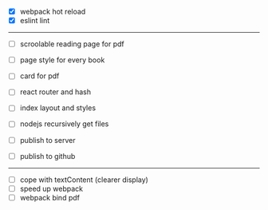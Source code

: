 

- [x] webpack hot reload
- [x] eslint lint

------

- [ ] scroolable reading page for pdf
- [ ] page style for every book
- [ ] card for pdf

- [ ] react router and hash

- [ ] index layout and styles
- [ ] nodejs recursively get files

- [ ] publish to server
- [ ] publish to github

------

- [ ] cope with textContent (clearer display)
- [ ] speed up webpack
- [ ] webpack bind pdf
